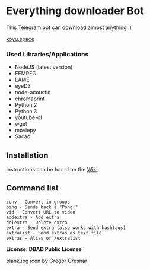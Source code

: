 # Everything downloader Bot

This Telegram bot can download almost anything :)

[koyu.space](http://koyu.space)


### Used Libraries/Applications

- NodeJS (latest version)
- FFMPEG
- LAME
- eyeD3
- node-acoustid
- chromaprint
- Python 2
- Python 3
- youtube-dl
- wget
- moviepy
- Sacad

## Installation

Instructions can be found on the [Wiki](https://github.com/koyuawsmbrtn/everythingbot/wiki).

## Command list

```
conv - Convert in groups
ping - Sends back a "Pong!"
vid - Convert URL to video
addextra - Add extra
delextra - Delete extra
extra - Send extra (also works with hashtags)
extralist - Send extras as text file
extras - Alias of /extralist
```

**License: DBAD Public License**

blank.jpg icon by [Gregor Cresnar](https://www.flaticon.com/authors/gregor-cresnar)
